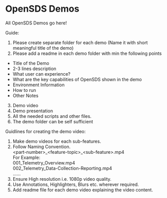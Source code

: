 # OpenSDS Demos
All OpenSDS Demos go here!

Guide:
1. Please create separate folder for each demo (Name it with short meaningful title of the demo)
2. Please add a readme in each demo folder with min the following points
  - Title of the Demo
  - 2-3 lines description
  - What user can experience?
  - What are the key capabilities of OpenSDS shown in the demo
  - Environment Information
  - How to run
  - Other Notes
3. Demo video
4. Demo presentation
5. All the needed scripts and other files. 
6. The demo folder can be self sufficient


Guidlines for creating the demo video:

1. Make demo videos for each sub-features. 
2. Follow Naming Convention. <br />
   \<part-number\>\_\<feature-topic\>\_\<sub-feature\>.mp4 <br />
   For Example: <br />
   001_Telemetry_Overview.mp4 <br />
   002_Telemetry_Data-Collection-Reporting.mp4 <br />
   ...... <br />
3. Ensure High resolution i.e. 1080p video quality.
4. Use Annotations, Highlighters, Blurs etc. wherever required.
5. Add readme file for each demo video explaining the video content.
